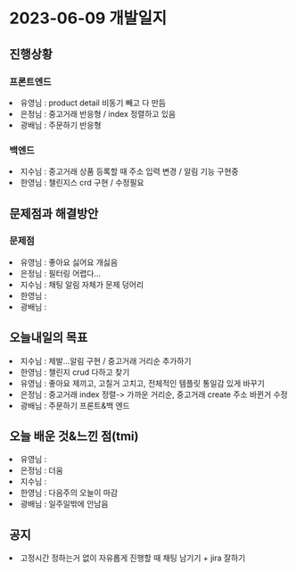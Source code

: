 # 2023-06-09 개발일지

## 진행상황

### 프론트엔드
<li>유영님 : product detail 비동기 빼고 다 만듬</li>
<li>은정님 : 중고거래 반응형 / index 정렬하고 있음</li>
<li>광배님 : 주문하기 반응형</li>

### 백엔드
<li>지수님 : 중고거래 상품 등록할 때 주소 입력 변경 /  알림 기능 구현중</li>
<li>한영님 : 챌린지스 crd 구현 / 수정필요</li>

## 문제점과 해결방안
### 문제점
<li>유영님 : 좋아요 싫어요 개싫음</li>
<li>은정님 : 필터링 어렵다...</li>
<li>지수님 : 채팅 알림 자체가 문제 덩어리</li>
<li>한영님 : </li>
<li>광배님 : </li>

## 오늘내일의 목표
<li>지수님 : 제발...알림 구현 / 중고거래 거리순 추가하기</li>
<li>한영님 : 챌린지 crud 다하고 찾기</li>
<li>유영님 : 좋아요 제끼고, 고칠거 고치고, 전체적인 템플릿 통일감 있게 바꾸기</li>
<li>은정님 : 중고거래 index 정렬-> 가까운 거리순, 중고거래 create 주소 바뀐거 수정</li>
<li>광배님 : 주문하기 프론트&백 엔드</li>

## 오늘 배운 것&느낀 점(tmi)
<li>유영님 : </li>
<li>은정님 : 더움</li>
<li>지수님 : </li>
<li>한영님 : 다음주의 오늘이 마감</li>
<li>광배님 : 일주일밖에 안남음</li>

## 공지 
<li>고정시간 정하는거 없이 자유롭게 진행할 때 채팅 남기기 + jira 잘하기</li>

